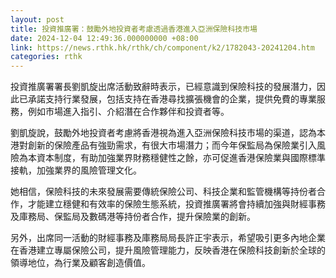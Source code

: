 ```yaml
---
layout: post
title: 投資推廣署：鼓勵外地投資者考慮透過香港進入亞洲保險科技市場
date: 2024-12-04 12:49:36.000000000 +08:00
link: https://news.rthk.hk/rthk/ch/component/k2/1782043-20241204.htm
categories: rthk
---
```


投資推廣署署長劉凱旋出席活動致辭時表示，已經意識到保險科技的發展潛力，因此已承諾支持行業發展，包括支持在香港尋找擴張機會的企業，提供免費的專業服務，例如市場進入指引、介紹潛在合作夥伴和投資者等。

劉凱旋說，鼓勵外地投資者考慮將香港視為進入亞洲保險科技市場的渠道，認為本港對創新的保險產品有強勁需求，有很大市場潛力；而今年保監局為保險業引入風險為本資本制度，有助加強業界財務穩健性之餘，亦可促進香港保險業與國際標準接軌，加強業界的風險管理文化。

她相信，保險科技的未來發展需要傳統保險公司、科技企業和監管機構等持份者合作，才能建立穩健和有效率的保險生態系統，投資推廣署將會持續加強與財經事務及庫務局、保監局及數碼港等持份者合作，提升保險業的創新。

另外，出席同一活動的財經事務及庫務局局長許正宇表示，希望吸引更多內地企業在香港建立專屬保險公司，提升風險管理能力，反映香港在保險科技創新於全球的領導地位，為行業及顧客創造價值。
